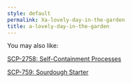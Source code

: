```yaml
---
style: default
permalink: Xa-lovely-day-in-the-garden
title: a-lovely-day-in-the-garden
---
```

You may also like:

[SCP-2758: Self-Containment Processes](http://scp-wiki.net/scp-2758)

[SCP-759: Sourdough Starter](http://scp-wiki.net/scp-759)
